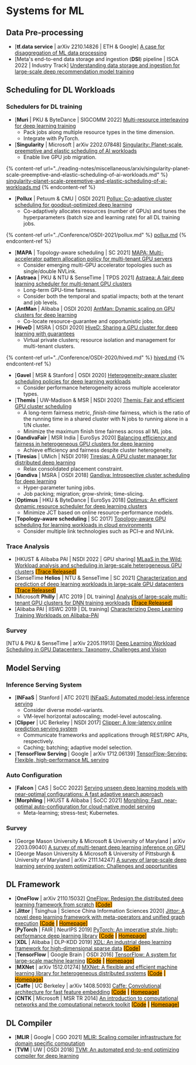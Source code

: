 # Systems for ML

## Data Pre-processing

* \[**tf.data service** | arXiv 2210.14826 | ETH & Google] [A case for disaggregation of ML data processing](https://arxiv.org/abs/2210.14826)
* \[Meta's end-to-end data storage and ingestion (**DSI**) pipeline | ISCA 2022 | Industry Track] [Understanding data storage and ingestion for large-scale deep recommendation model training](https://doi.org/10.1145/3470496.3533044)

## Scheduling for DL Workloads

### Schedulers for DL training

* \[**Muri** | PKU & ByteDance | SIGCOMM 2022] [Multi-resource interleaving for deep learning training](https://doi.org/10.1145/3544216.3544224)
  * Pack jobs along multiple resource types in the time dimension.
  * Integrate with PyTorch.
* \[**Singularity** | Microsoft | arXiv 2202.07848] [Singularity: Planet-scale, preemptive and elastic scheduling of AI workloads](https://arxiv.org/abs/2202.07848)
  * Enable live GPU job migration.

{% content-ref url="../reading-notes/miscellaneous/arxiv/singularity-planet-scale-preemptive-and-elastic-scheduling-of-ai-workloads.md" %}
[singularity-planet-scale-preemptive-and-elastic-scheduling-of-ai-workloads.md](../reading-notes/miscellaneous/arxiv/singularity-planet-scale-preemptive-and-elastic-scheduling-of-ai-workloads.md)
{% endcontent-ref %}

* \[**Pollux** | Petuum & CMU | OSDI 2021] [Pollux: Co-adaptive cluster scheduling for goodput-optimized deep learning](https://www.usenix.org/conference/osdi21/presentation/qiao)
  * Co-adaptively allocates resources (number of GPUs) and tunes the hyperparameters (batch size and learning rate) for all DL training jobs.

{% content-ref url="../Conference/OSDI-2021/pollux.md" %}
[pollux.md](../Conference/OSDI-2021/pollux.md)
{% endcontent-ref %}

* \[**MAPA** | Topology-aware scheduling | SC 2021] [MAPA: Multi-accelerator pattern allocation policy for multi-tenant GPU servers](https://doi.org/10.1145/3458817.3480853)
  * Consider emerging multi-GPU accelerator topologies such as single/double NVLink.
* \[**Astraea** | PKU & NTU & SenseTime | TPDS 2021] [Astraea: A fair deep learning scheduler for multi-tenant GPU clusters](https://ieeexplore.ieee.org/abstract/document/9655467)
  * Long-term GPU-time fairness.
  * Consider both the temporal and spatial impacts; both at the tenant and job levels.
* \[**AntMan** | Alibaba | OSDI 2020] [AntMan: Dynamic scaling on GPU clusters for deep learning](https://www.usenix.org/conference/osdi20/presentation/xiao)
  * Co-locate resource-guarantee and opportunistic jobs.
* \[**HiveD** | MSRA | OSDI 2020] [HiveD: Sharing a GPU cluster for deep learning with guarantees](https://www.usenix.org/conference/osdi20/presentation/zhao-hanyu)
  * Virtual private clusters; resource isolation and management for multi-tenant clusters.

{% content-ref url="../Conference/OSDI-2020/hived.md" %}
[hived.md](../Conference/OSDI-2020/hived.md)
{% endcontent-ref %}

* \[**Gavel** | MSR & Stanford | OSDI 2020] [Heterogeneity-aware cluster scheduling policies for deep learning workloads](https://www.usenix.org/conference/osdi20/presentation/narayanan-deepak)
  * Consider performance heterogeneity across multiple accelerator types.
* \[**Themis** | UW-Madison & MSR | NSDI 2020] [Themis: Fair and efficient GPU cluster scheduling](https://www.usenix.org/conference/nsdi20/presentation/mahajan)
  * A long-term fairness metric, _finish-time_ fairness, which is the ratio of the running time in a shared cluster with N jobs to running alone in a 1/N cluster.
  * Minimize the maximum finish time fairness across all ML jobs.
* \[**GandivaFair** | MSR India | EuroSys 2020] [Balancing efficiency and fairness in heterogeneous GPU clusters for deep learning](https://doi.org/10.1145/3342195.3387555)
  * Achieve efficiency and fairness despite cluster heterogeneity.
* \[**Tiresias** | UMich | NSDI 2019] [Tiresias: A GPU cluster manager for distributed deep learning](https://www.usenix.org/conference/nsdi19/presentation/gu)
  * Relax consolidated placement constraint.
* \[**Gandiva** | MSRA | OSDI 2018] [Gandiva: Introspective cluster scheduling for deep learning](https://www.usenix.org/conference/osdi18/presentation/xiao)
  * Hyper-parameter tuning jobs.
  * Job packing; migration; grow-shrink; time-slicing.
* \[**Optimus** | HKU & ByteDance | EuroSys 2018] [Optimus: An efficient dynamic resource scheduler for deep learning clusters](https://doi.org/10.1145/3190508.3190517)
  * Minimize JCT based on online resource-performance models.
* \[**Topology-aware scheduling** | SC 2017] [Topology-aware GPU scheduling for learning workloads in cloud environments](https://doi.org/10.1145/3126908.3126933)
  * Consider multiple link technologies such as PCI-e and NVLink.

### Trace Analysis

* \[HKUST & Alibaba PAI | NSDI 2022 | GPU sharing] [MLaaS in the Wild: Workload analysis and scheduling in large-scale heterogeneous GPU clusters](https://www.usenix.org/conference/nsdi22/presentation/weng) <mark style="background-color:orange;">\[</mark>[<mark style="background-color:orange;">Trace Released</mark>](https://github.com/alibaba/clusterdata/tree/master/cluster-trace-gpu-v2020)<mark style="background-color:orange;">]</mark>
* \[SenseTime **Helios** | NTU & SenseTime | SC 2021] [Characterization and prediction of deep learning workloads in large-scale GPU datacenters](https://doi.org/10.1145/3458817.3476223) <mark style="background-color:orange;">\[</mark>[<mark style="background-color:orange;">Trace Released</mark>](https://github.com/S-Lab-System-Group/HeliosData)<mark style="background-color:orange;">]</mark>
* \[Microsoft **Philly** | ATC 2019 | DL training] [Analysis of large-scale multi-tenant GPU clusters for DNN training workloads](https://www.usenix.org/conference/atc19/presentation/jeon) <mark style="background-color:orange;">\[</mark>[<mark style="background-color:orange;">Trace Released</mark>](https://github.com/msr-fiddle/philly-traces)<mark style="background-color:orange;">]</mark>
* \[Alibaba PAI | IISWC 2019 | DL training] [Characterizing Deep Learning Training Workloads on Alibaba-PAI](https://ieeexplore.ieee.org/document/9042047)

### Survey

\[NTU & PKU & SenseTime | arXiv 2205.11913] [Deep Learning Workload Scheduling in GPU Datacenters: Taxonomy, Challenges and Vision](https://arxiv.org/abs/2205.11913)

## Model Serving

### Inference Serving System

* \[**INFaaS** | Stanford | ATC 2021] [INFaaS: Automated model-less inference serving](https://www.usenix.org/conference/atc21/presentation/romero)
  * Consider diverse model-variants.
  * VM-level horizontal autoscaling; model-level autoscaling.
* \[**Clipper** | UC Berkeley | NSDI 2017] [Clipper: A low-latency online prediction serving system](https://www.usenix.org/conference/nsdi17/technical-sessions/presentation/crankshaw)
  * Communicate frameworks and applications through REST/RPC APIs, respectively.
  * Caching; batching; adaptive model selection.
* \[**TensorFlow Serving** | Google | arXiv 1712.06139] [TensorFlow-Serving: Flexible, high-performance ML serving](http://arxiv.org/abs/1712.06139)

### Auto Configuration

* \[**Falcon** | CAS | SoCC 2022] [Serving unseen deep learning models with near-optimal configurations: A fast adaptive search approach](https://doi.org/10.1145/3542929.3563485)
* \[**Morphling** | HKUST & Alibaba | SoCC 2021] [Morphling: Fast, near-optimal auto-configuration for cloud-native model serving](https://doi.org/10.1145/3472883.3486987)
  * Meta-learning; stress-test; Kubernetes.

### Survey

* \[George Mason University & Microsoft & University of Maryland | arXiv 2203.09040] [A survey of multi-tenant deep learning inference on GPU](https://arxiv.org/abs/2203.09040)
* \[George Mason University & Microsoft & University of Pittsburgh & University of Maryland | arXiv 2111.14247] [A survey of large-scale deep learning serving system optimization: Challenges and opportunities](https://arxiv.org/abs/2111.14247)

## DL Framework

* \[**OneFlow** | arXiv 2110.15032] [OneFlow: Redesign the distributed deep learning framework from scratch](https://arxiv.org/abs/2110.15032) <mark style="background-color:orange;">\[</mark>[<mark style="background-color:orange;">Code</mark>](https://github.com/Oneflow-Inc/oneflow)<mark style="background-color:orange;">]</mark>
* \[**Jittor** | Tsinghua | Science China Information Sciences 2020] [Jittor: A novel deep learning framework with meta-operators and unified graph execution](http://scis.scichina.com/en/2020/222103.pdf) <mark style="background-color:orange;">\[</mark>[<mark style="background-color:orange;">Code</mark>](https://github.com/Jittor/Jittor) <mark style="background-color:orange;">|</mark> [<mark style="background-color:orange;">Homepage</mark>](https://cg.cs.tsinghua.edu.cn/jittor/)<mark style="background-color:orange;">]</mark>
* \[**PyTorch** | FAIR | NeurIPS 2019] [PyTorch: An imperative style, high-performance deep learning library](https://proceedings.neurips.cc/paper/2019/file/bdbca288fee7f92f2bfa9f7012727740-Paper.pdf) <mark style="background-color:orange;">\[</mark>[<mark style="background-color:orange;">Code</mark>](https://github.com/pytorch/pytorch) <mark style="background-color:orange;">|</mark> [<mark style="background-color:orange;">Homepage</mark>](https://pytorch.org/)<mark style="background-color:orange;">]</mark>
* \[**XDL** | Alibaba | DLP-KDD 2019] [XDL: An industrial deep learning framework for high-dimensional sparse data](https://doi.org/10.1145/3326937.3341255) <mark style="background-color:orange;">\[</mark>[<mark style="background-color:orange;">Code</mark>](https://github.com/alibaba/x-deeplearning)<mark style="background-color:orange;">]</mark>
* \[**TensorFlow** | Google Brain | OSDI 2016] [TensorFlow: A system for large-scale machine learning](https://www.usenix.org/system/files/conference/osdi16/osdi16-abadi.pdf) <mark style="background-color:orange;">\[</mark>[<mark style="background-color:orange;">Code</mark>](https://github.com/tensorflow/tensorflow) <mark style="background-color:orange;">|</mark> [<mark style="background-color:orange;">Homepage</mark>](https://www.tensorflow.org/)<mark style="background-color:orange;">]</mark>
* \[**MXNet** | arXiv 1512.01274] [MXNet: A flexible and efficient machine learning library for heterogeneous distributed systems](https://arxiv.org/abs/1512.01274) <mark style="background-color:orange;">\[</mark>[<mark style="background-color:orange;">Code</mark>](https://github.com/apache/mxnet) <mark style="background-color:orange;">|</mark> [<mark style="background-color:orange;">Homepage</mark>](https://mxnet.apache.org/)<mark style="background-color:orange;">]</mark>
* \[**Caffe** | UC Berkeley | arXiv 1408.5093] [Caffe: Convolutional architecture for fast feature embedding](https://arxiv.org/abs/1408.5093) <mark style="background-color:orange;">\[</mark>[<mark style="background-color:orange;">Code</mark>](https://github.com/BVLC/Caffe/) <mark style="background-color:orange;">|</mark> [<mark style="background-color:orange;">Homepage</mark>](http://caffe.berkeleyvision.org/)<mark style="background-color:orange;">]</mark>
* \[**CNTK** | Microsoft |  MSR TR 2014] [An introduction to computational networks and the computational network toolkit](https://www.microsoft.com/en-us/research/publication/an-introduction-to-computational-networks-and-the-computational-network-toolkit/) <mark style="background-color:orange;">\[</mark>[<mark style="background-color:orange;">Code</mark>](https://github.com/microsoft/CNTK) <mark style="background-color:orange;">|</mark> [<mark style="background-color:orange;">Homepage</mark>](https://learn.microsoft.com/en-us/cognitive-toolkit/)<mark style="background-color:orange;">]</mark>

## DL Compiler

* \[**MLIR** | Google | CGO 2021] [MLIR: Scaling compiler infrastructure for domain specific computation](https://research.google/pubs/pub49988/)
* \[**TVM** | UW | OSDI 2018] [TVM: An automated end-to-end optimizing compiler for deep learning](https://www.usenix.org/conference/osdi18/presentation/chen)
